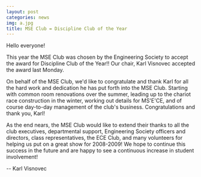 ```yaml
---
layout: post
categories: news
img: a.jpg
title: MSE Club = Discipline Club of the Year
---
```


Hello everyone!

This year the MSE Club was chosen by the Engineering Society to accept the award for Discipline Club of the Year!! Our chair, Karl Visnovec accepted the award last Monday.

<!-- more -->

On behalf of the MSE Club, we'd like to congratulate and thank Karl for all the hard work and dedication he has put forth into the MSE Club. Starting with common room renovations over the summer, leading up to the chariot race construction in the winter, working out details for MS'E'CE, and of course day-to-day management of the club's business. Congratulations and thank you, Karl!

As the end nears, the MSE Club would like to extend their thanks to all the club executives, departmental support, Engineering Society officers and directors, class representatives, the ECE Club, and many volunteers for helping us put on a great show for 2008-2009! We hope to continue this success in the future and are happy to see a continuous increase in student involvement!

-- Karl Visnovec